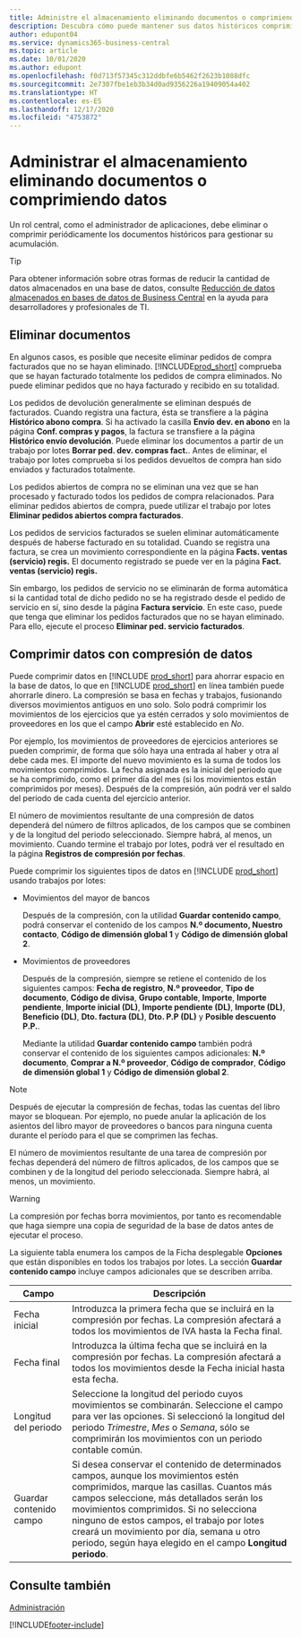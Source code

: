 ```yaml
---
title: Administre el almacenamiento eliminando documentos o comprimiendo datos
description: Descubra cómo puede mantener sus datos históricos comprimiendo las entradas del libro mayor, o elimínelas.
author: edupont04
ms.service: dynamics365-business-central
ms.topic: article
ms.date: 10/01/2020
ms.author: edupont
ms.openlocfilehash: f0d713f57345c312ddbfe6b5462f2623b1088dfc
ms.sourcegitcommit: 2e7307fbe1eb3b34d0ad9356226a19409054a402
ms.translationtype: HT
ms.contentlocale: es-ES
ms.lasthandoff: 12/17/2020
ms.locfileid: "4753872"
---
```

# <a name="manage-storage-by-deleting-documents-or-compressing-data"></a>Administrar el almacenamiento eliminando documentos o comprimiendo datos

Un rol central, como el administrador de aplicaciones, debe eliminar o comprimir periódicamente los documentos históricos para gestionar su acumulación.  

> [!TIP]
> Para obtener información sobre otras formas de reducir la cantidad de datos almacenados en una base de datos, consulte [Reducción de datos almacenados en bases de datos de Business Central](/dynamics365/business-central/dev-itpro/administration/database-reduce-data) en la ayuda para desarrolladores y profesionales de TI.

## <a name="delete-documents"></a>Eliminar documentos

En algunos casos, es posible que necesite eliminar pedidos de compra facturados que no se hayan eliminado. [!INCLUDE[prod_short](includes/prod_short.md)] comprueba que se hayan facturado totalmente los pedidos de compra eliminados. No puede eliminar pedidos que no haya facturado y recibido en su totalidad.  

Los pedidos de devolución generalmente se eliminan después de facturados. Cuando registra una factura, ésta se transfiere a la página **Histórico abono compra**. Si ha activado la casilla **Envío dev. en abono** en la página **Conf. compras y pagos**, la factura se transfiere a la página **Histórico envío devolución**. Puede eliminar los documentos a partir de un trabajo por lotes **Borrar ped. dev. compras fact.**. Antes de eliminar, el trabajo por lotes comprueba si los pedidos devueltos de compra han sido enviados y facturados totalmente.  

Los pedidos abiertos de compra no se eliminan una vez que se han procesado y facturado todos los pedidos de compra relacionados. Para eliminar pedidos abiertos de compra, puede utilizar el trabajo por lotes **Eliminar pedidos abiertos compra facturados**.  

Los pedidos de servicios facturados se suelen eliminar automáticamente después de haberse facturado en su totalidad. Cuando se registra una factura, se crea un movimiento correspondiente en la página **Facts. ventas (servicio) regis.** El documento registrado se puede ver en la página **Fact. ventas (servicio) regis.**  

Sin embargo, los pedidos de servicio no se eliminarán de forma automática si la cantidad total de dicho pedido no se ha registrado desde el pedido de servicio en sí, sino desde la página **Factura servicio**. En este caso, puede que tenga que eliminar los pedidos facturados que no se hayan eliminado. Para ello, ejecute el proceso **Eliminar ped. servicio facturados**.  

## <a name="compress-data-with-date-compression"></a>Comprimir datos con compresión de datos

Puede comprimir datos en [!INCLUDE [prod_short](includes/prod_short.md)] para ahorrar espacio en la base de datos, lo que en [!INCLUDE [prod_short](includes/prod_short.md)] en línea también puede ahorrarle dinero. La compresión se basa en fechas y trabajos, fusionando diversos movimientos antiguos en uno solo. Solo podrá comprimir los movimientos de los ejercicios que ya estén cerrados y solo movimientos de proveedores en los que el campo **Abrir** esté establecido en *No*.  

Por ejemplo, los movimientos de proveedores de ejercicios anteriores se pueden comprimir, de forma que sólo haya una entrada al haber y otra al debe cada mes. El importe del nuevo movimiento es la suma de todos los movimientos comprimidos. La fecha asignada es la inicial del periodo que se ha comprimido, como el primer día del mes (si los movimientos están comprimidos por meses). Después de la compresión, aún podrá ver el saldo del periodo de cada cuenta del ejercicio anterior.

El número de movimientos resultante de una compresión de datos dependerá del número de filtros aplicados, de los campos que se combinen y de la longitud del periodo seleccionado. Siempre habrá, al menos, un movimiento. Cuando termine el trabajo por lotes, podrá ver el resultado en la página **Registros de compresión por fechas**.

Puede comprimir los siguientes tipos de datos en [!INCLUDE [prod_short](includes/prod_short.md)] usando trabajos por lotes:

* Movimientos del mayor de bancos

  Después de la compresión, con la utilidad **Guardar contenido campo**, podrá conservar el contenido de los campos **N.º documento, Nuestro contacto**, **Código de dimensión global 1** y **Código de dimensión global 2**.
* Movimientos de proveedores

  Después de la compresión, siempre se retiene el contenido de los siguientes campos: **Fecha de registro**, **N.º proveedor**, **Tipo de documento**, **Código de divisa**, **Grupo contable**, **Importe**, **Importe pendiente**, **Importe inicial (DL)**, **Importe pendiente (DL)**, **Importe (DL)**, **Beneficio (DL)**, **Dto. factura (DL)**, **Dto. P.P (DL)** y **Posible descuento P.P.**.

  Mediante la utilidad **Guardar contenido campo** también podrá conservar el contenido de los siguientes campos adicionales: **N.º documento**, **Comprar a N.º proveedor**, **Código de comprador**, **Código de dimensión global 1** y **Código de dimensión global 2**.

> [!NOTE]
> Después de ejecutar la compresión de fechas, todas las cuentas del libro mayor se bloquean. Por ejemplo, no puede anular la aplicación de los asientos del libro mayor de proveedores o bancos para ninguna cuenta durante el período para el que se comprimen las fechas.

<!--* General ledger entries
* Customer ledger entries-->
<!--* Fixed asset ledger entries
* G/L budget entries
* VAT entries

  After the compression the contents of the following fields are always retained: **Posting Date**, **Type**, **Closed**, **Gen. Bus. Posting Group**, **Gen. Prod. Posting Group**, **VAT Calculation Type**, **Base**, and **Amount**.

  With the **Retain Field Contents** facility, you can also retain the contents of the following additional fields: **Document No.**, **Bill-to/Pay-to No.**, **EU 3-Party Trade**, **Country/Region Code**, and **Internal Ref. No.**.
* Insurance ledger entries
* Maintenance ledger entries
* Resource ledger entries

  After the compression, the contents of the following fields are retained: **Posting Date**, **Resource No.**, **Resource Group No.**, **Entry Type**, **Quantity**, **Total Cost**, **Total Price**, and **Chargeable**.

  With the **Retain Field Contents** facility, you can also retain the contents of the following additional fields: **Document No.**, **Work Type Code**, **Job No.**, **Unit of Measure Code**, **Source Type**, **Source No.**. **Chargeable**, **
* Warehouse entries

  After the compression the contents of the following fields are always retained: **Registering Date**, **Location Code**, **Zone Code**, **Bin Code**, **Item No.**, **Quantity**, **Qty. (Base)**, **Bin Type Code**, **Entry Type**, **Variant Code**, **Qty. per Unit of Measure**, **Unit of Measure Code**, **Warranty Date**, **Expiration Date**, **Cubage**, and **Weight**.

  With the **Retain Field Contents** facility, you can also retain the contents of the **Serial No.** and **Lot No.** fields. -->

El número de movimientos resultante de una tarea de compresión por fechas dependerá del número de filtros aplicados, de los campos que se combinen y de la longitud del periodo seleccionada. Siempre habrá, al menos, un movimiento. 

> [!WARNING]
> La compresión por fechas borra movimientos, por tanto es recomendable que haga siempre una copia de seguridad de la base de datos antes de ejecutar el proceso.

La siguiente tabla enumera los campos de la Ficha desplegable **Opciones** que están disponibles en todos los trabajos por lotes. La sección **Guardar contenido campo** incluye campos adicionales que se describen arriba.

|Campo  |Descripción  |
|-------|-------------|
|Fecha inicial     |Introduzca la primera fecha que se incluirá en la compresión por fechas. La compresión afectará a todos los movimientos de IVA hasta la Fecha final.|
|Fecha final     |Introduzca la última fecha que se incluirá en la compresión por fechas. La compresión afectará a todos los movimientos desde la Fecha inicial hasta esta fecha.|
|Longitud del periodo |Seleccione la longitud del periodo cuyos movimientos se combinarán. Seleccione el campo para ver las opciones. Si seleccionó la longitud del periodo *Trimestre*, *Mes* o *Semana*, sólo se comprimirán los movimientos con un periodo contable común.|
|Guardar contenido campo     |Si desea conservar el contenido de determinados campos, aunque los movimientos estén comprimidos, marque las casillas. Cuantos más campos seleccione, más detallados serán los movimientos comprimidos. Si no selecciona ninguno de estos campos, el trabajo por lotes creará un movimiento por día, semana u otro periodo, según haya elegido en el campo **Longitud periodo**. |

## <a name="see-also"></a>Consulte también

[Administración](admin-setup-and-administration.md)  


[!INCLUDE[footer-include](includes/footer-banner.md)]